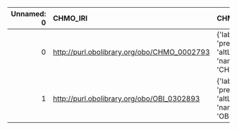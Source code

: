 |   Unnamed: 0 | CHMO_IRI                                    | CHMO_DESC                                                                        | OFM_IRI                                            | OFM_DESC            |
|-------------:|:--------------------------------------------|:---------------------------------------------------------------------------------|:---------------------------------------------------|:--------------------|
|            0 | http://purl.obolibrary.org/obo/CHMO_0002793 | {'label': 'sensor', 'prefLabel': None, 'altLabel': None, 'name': 'CHMO_0002793'} | http://www.ontologies.com/Ontology3197.owl#Sensor  | {'name': 'sensor'}  |
|            1 | http://purl.obolibrary.org/obo/OBI_0302893  | {'label': 'storage', 'prefLabel': None, 'altLabel': None, 'name': 'OBI_0302893'} | http://www.ontologies.com/Ontology3197.owl#Storage | {'name': 'storage'} |